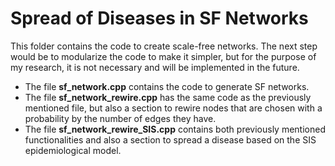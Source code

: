 # Spread of Diseases in SF Networks

This folder contains the code to create scale-free networks. The next step would be to modularize the code to make it simpler, 
but for the purpose of my research, it is not necessary and will be implemented in the future.


- The file **sf_network.cpp** contains the code to generate SF networks.
- The file **sf_network_rewire.cpp** has the same code as the previously mentioned file, but also a section to rewire nodes that are chosen
with a probability by the number of edges they have.
- The file **sf_network_rewire_SIS.cpp** contains both previously mentioned functionalities and also a section to spread a disease
based on the SIS epidemiological model.

